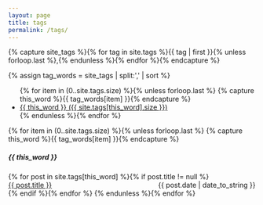 ```yaml
---
layout: page
title: tags
permalink: /tags/
---
```


<!-- Get the tag name for every tag on the site and set them
to the `site_tags` variable. -->

{% capture site_tags %}{% for tag in site.tags %}{{ tag | first }}{% unless forloop.last %},{% endunless %}{% endfor %}{% endcapture %}

<!-- `tag_words` is a sorted array of the tag names. -->

{% assign tag_words = site_tags | split:',' | sort %}

<!-- List of all tags -->
<ul class="page-tags">
  {% for item in (0..site.tags.size) %}{% unless forloop.last %}
    {% capture this_word %}{{ tag_words[item] }}{% endcapture %}
    <li class>
      <a href="#{{ this_word | cgi_escape }}" class="tag">{{ this_word }}
        <span>({{ site.tags[this_word].size }})</span>
      </a>
    </li>
  {% endunless %}{% endfor %}
</ul>

<!-- Posts by Tag -->
<div>
  {% for item in (0..site.tags.size) %}{% unless forloop.last %}
    {% capture this_word %}{{ tag_words[item] }}{% endcapture %}
    <h5 id="{{ this_word | cgi_escape }}">{{ this_word }}</h5>
    {% for post in site.tags[this_word] %}{% if post.title != null %}
      <div>
        <span style="float: left;">
          <a href="{{ site.baseurl | post.url }}">{{ post.title }}</a>
        </span>
        <span style="float: right;">
          {{ post.date | date_to_string }}
        </span>
      </div>
      <div style="clear: both;"></div>
    {% endif %}{% endfor %}
  {% endunless %}{% endfor %}
</div>
